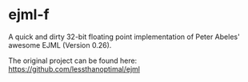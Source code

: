 ejml-f
======

A quick and dirty 32-bit floating point implementation of Peter Abeles' awesome EJML (Version 0.26).

The original project can be found here:
https://github.com/lessthanoptimal/ejml
